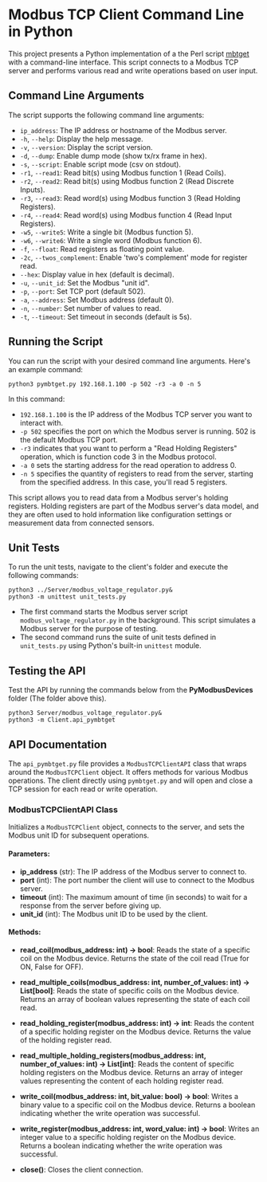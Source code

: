 # Modbus TCP Client Command Line in Python

This project presents a Python implementation of a the Perl script [mbtget](https://github.com/sourceperl/mbtget) with a command-line interface. This script connects to a Modbus TCP server and performs various read and write operations based on user input.

## Command Line Arguments

The script supports the following command line arguments:

- `ip_address`: The IP address or hostname of the Modbus server.
- `-h`, `--help`: Display the help message.
- `-v`, `--version`: Display the script version.
- `-d`, `--dump`: Enable dump mode (show tx/rx frame in hex).
- `-s`, `--script`: Enable script mode (csv on stdout).
- `-r1`, `--read1`: Read bit(s) using Modbus function 1 (Read Coils).
- `-r2`, `--read2`: Read bit(s) using Modbus function 2 (Read Discrete Inputs).
- `-r3`, `--read3`: Read word(s) using Modbus function 3 (Read Holding Registers).
- `-r4`, `--read4`: Read word(s) using Modbus function 4 (Read Input Registers).
- `-w5`, `--write5`: Write a single bit (Modbus function 5).
- `-w6`, `--write6`: Write a single word (Modbus function 6).
- `-f`, `--float`: Read registers as floating point value.
- `-2c`, `--twos_complement`: Enable 'two's complement' mode for register read.
- `--hex`: Display value in hex (default is decimal).
- `-u`, `--unit_id`: Set the Modbus "unit id".
- `-p`, `--port`: Set TCP port (default 502).
- `-a`, `--address`: Set Modbus address (default 0).
- `-n`, `--number`: Set number of values to read.
- `-t`, `--timeout`: Set timeout in seconds (default is 5s).

## Running the Script

You can run the script with your desired command line arguments. Here's an example command:

```shell
python3 pymbtget.py 192.168.1.100 -p 502 -r3 -a 0 -n 5
```

In this command:

- `192.168.1.100` is the IP address of the Modbus TCP server you want to interact with.
- `-p 502` specifies the port on which the Modbus server is running. 502 is the default Modbus TCP port.
- `-r3` indicates that you want to perform a "Read Holding Registers" operation, which is function code 3 in the Modbus protocol.
- `-a 0` sets the starting address for the read operation to address 0.
- `-n 5` specifies the quantity of registers to read from the server, starting from the specified address. In this case, you'll read 5 registers.

This script allows you to read data from a Modbus server's holding registers. Holding registers are part of the Modbus server's data model, and they are often used to hold information like configuration settings or measurement data from connected sensors.

## Unit Tests

To run the unit tests, navigate to the client's folder and execute the following commands:

```shell
python3 ../Server/modbus_voltage_regulator.py&
python3 -m unittest unit_tests.py
```

- The first command starts the Modbus server script `modbus_voltage_regulator.py` in the background. This script simulates a Modbus server for the purpose of testing.
- The second command runs the suite of unit tests defined in `unit_tests.py` using Python's built-in `unittest` module.

## Testing the API

Test the API by running the commands below from the **PyModbusDevices** folder (The folder above this).

```shell
python3 Server/modbus_voltage_regulator.py&
python3 -m Client.api_pymbtget
```

## API Documentation

The `api_pymbtget.py` file provides a `ModbusTCPClientAPI` class that wraps around the `ModbusTCPClient` object. It offers methods for various Modbus operations. The client directly using `pymbtget.py` and will open and close a TCP session for each read or write operation.

### ModbusTCPClientAPI Class

Initializes a `ModbusTCPClient` object, connects to the server, and sets the Modbus unit ID for subsequent operations.

#### Parameters:
- **ip_address** (str): The IP address of the Modbus server to connect to.
- **port** (int): The port number the client will use to connect to the Modbus server.
- **timeout** (int): The maximum amount of time (in seconds) to wait for a response from the server before giving up.
- **unit_id** (int): The Modbus unit ID to be used by the client.

#### Methods:

- **read_coil(modbus_address: int) -> bool**:
  Reads the state of a specific coil on the Modbus device. Returns the state of the coil read (True for ON, False for OFF).

- **read_multiple_coils(modbus_address: int, number_of_values: int) -> List[bool]**:
  Reads the state of specific coils on the Modbus device. Returns an array of boolean values representing the state of each coil read.

- **read_holding_register(modbus_address: int) -> int**:
  Reads the content of a specific holding register on the Modbus device. Returns the value of the holding register read.

- **read_multiple_holding_registers(modbus_address: int, number_of_values: int) -> List[int]**:
  Reads the content of specific holding registers on the Modbus device. Returns an array of integer values representing the content of each holding register read.

- **write_coil(modbus_address: int, bit_value: bool) -> bool**:
  Writes a binary value to a specific coil on the Modbus device. Returns a boolean indicating whether the write operation was successful.

- **write_register(modbus_address: int, word_value: int) -> bool**:
  Writes an integer value to a specific holding register on the Modbus device. Returns a boolean indicating whether the write operation was successful.

- **close()**:
  Closes the client connection.

